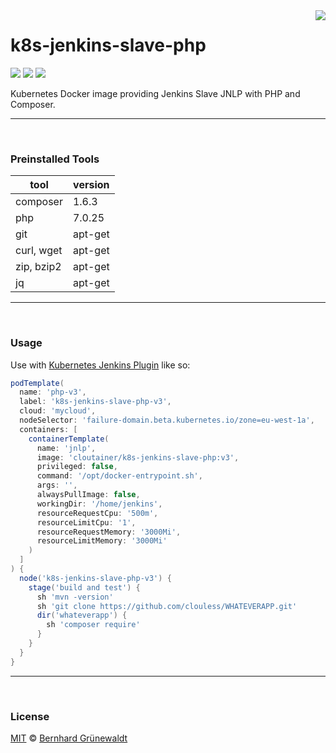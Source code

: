 <img src="https://cloutainer.github.io/documentation/images/cloutainer.svg?v5" align="right">

# k8s-jenkins-slave-php

[![](https://codeclou.github.io/doc/badges/generated/docker-image-size-430.svg)](https://hub.docker.com/r/cloutainer/k8s-jenkins-slave-php/tags/) [![](https://codeclou.github.io/doc/badges/generated/docker-from-ubuntu-16.04.svg)](https://www.ubuntu.com/) [![](https://codeclou.github.io/doc/badges/generated/docker-run-as-non-root.svg)](https://docs.docker.com/engine/reference/builder/#/user)

Kubernetes Docker image providing Jenkins Slave JNLP with PHP and Composer.


-----
&nbsp;

### Preinstalled Tools

| tool | version |
|------|---------|
| composer | 1.6.3 |
| php | 7.0.25 |
| git | apt-get |
| curl, wget | apt-get |
| zip, bzip2 | apt-get |
| jq | apt-get |

-----
&nbsp;

### Usage

Use with [Kubernetes Jenkins Plugin](https://github.com/jenkinsci/kubernetes-plugin) like so:

```groovy
podTemplate(
  name: 'php-v3',
  label: 'k8s-jenkins-slave-php-v3',
  cloud: 'mycloud',
  nodeSelector: 'failure-domain.beta.kubernetes.io/zone=eu-west-1a',
  containers: [
    containerTemplate(
      name: 'jnlp',
      image: 'cloutainer/k8s-jenkins-slave-php:v3',
      privileged: false,
      command: '/opt/docker-entrypoint.sh',
      args: '',
      alwaysPullImage: false,
      workingDir: '/home/jenkins',
      resourceRequestCpu: '500m',
      resourceLimitCpu: '1',
      resourceRequestMemory: '3000Mi',
      resourceLimitMemory: '3000Mi'
    )
  ]
) {
  node('k8s-jenkins-slave-php-v3') {
    stage('build and test') {
      sh 'mvn -version'
      sh 'git clone https://github.com/clouless/WHATEVERAPP.git'
      dir('whateverapp') {
        sh 'composer require'
      }
    }
  }
}
```


-----
&nbsp;

### License

[MIT](https://github.com/cloutainer/k8s-jenkins-slave-php/blob/master/LICENSE) © [Bernhard Grünewaldt](https://github.com/clouless)
